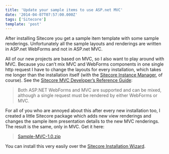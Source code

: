 ```yaml
---
title: 'Update your sample items to use ASP.net MVC'
date: '2014-04-07T07:57:00.000Z'
tags: ['Sitecore']
template: 'post'
---
```


After installing Sitecore you get a sample item template with some sample
renderings. Unfortunately all the sample layouts and renderings are written in
ASP.net WebForms and not in ASP.net MVC.

All of our new projects are based on MVC, so I also want to play around with
MVC. Because you can’t mix MVC and WebForms components in one single http
request I have to change the layouts for every installation, which takes me
longer than the installation itself (with the [Sitecore Instance
Manager](http://marketplace.sitecore.net/en/Modules/Sitecore_Instance_Manager.aspx),
of course). See the [Sitecore MVC Developer’s Reference
Guide](http://sdn.sitecore.net/Reference/Sitecore%207/MVC%20Reference.aspx):

> Both ASP.NET WebForms and MVC are supported and can be mixed, although a
> single request must be rendered by either WebForms or MVC.

For all of you who are annoyed about this after every new installation too, I
created a little Sitecore package which adds new view renderings and changes the
sample item presentation details to the new MVC renderings. The result is the
same, only in MVC. Get it here:

> [Sample-MVC-1.0.zip](./files/Sample-MVC-1.0.zip)

You can install this very easily over the [Sitecore Installation
Wizard](http://sitecoreguild.blogspot.ch/2013/03/quickstart-installing-sitecore-packages.html).
